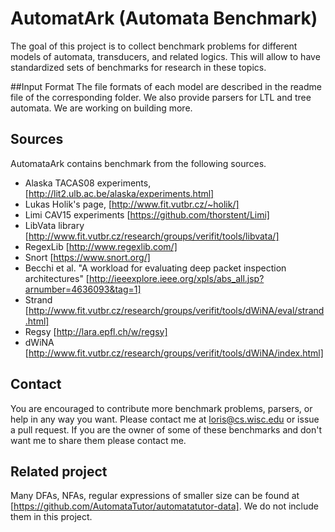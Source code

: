 # AutomatArk (Automata Benchmark)
The goal of this project is to collect benchmark problems for different models of automata, transducers, and related logics.
This will allow to have standardized sets of benchmarks for research in these topics.


##Input Format
The file formats of each model are described in the readme file of the corresponding folder.
We also provide parsers for LTL and tree automata. We are working on building more.

## Sources
AutomataArk contains benchmark from the following sources.

* Alaska TACAS08 experiments, [http://lit2.ulb.ac.be/alaska/experiments.html]
* Lukas Holik's page, [http://www.fit.vutbr.cz/~holik/]
* Limi CAV15 experiments [https://github.com/thorstent/Limi]
* LibVata library [http://www.fit.vutbr.cz/research/groups/verifit/tools/libvata/]
* RegexLib [http://www.regexlib.com/]
* Snort [https://www.snort.org/]
* Becchi et al. 
"A workload for evaluating deep packet inspection architectures" [http://ieeexplore.ieee.org/xpls/abs_all.jsp?arnumber=4636093&tag=1]
* Strand [http://www.fit.vutbr.cz/research/groups/verifit/tools/dWiNA/eval/strand.html]
* Regsy [http://lara.epfl.ch/w/regsy]
* dWiNA [http://www.fit.vutbr.cz/research/groups/verifit/tools/dWiNA/index.html]

## Contact
You are encouraged to contribute more benchmark problems, parsers, or help in any way you want. Please contact me at
loris@cs.wisc.edu or issue a pull request. If you are the owner of some of these benchmarks and don't want me to share them please contact me.

## Related project
Many DFAs, NFAs, regular expressions of smaller size can be found at [https://github.com/AutomataTutor/automatatutor-data].
We do not include them in this project.
